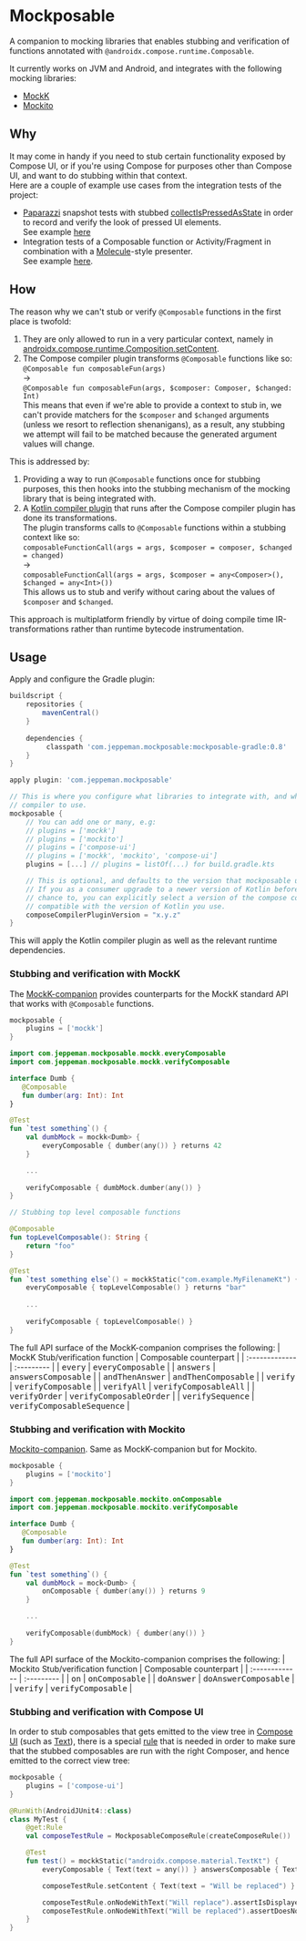# Mockposable
A companion to mocking libraries that enables stubbing and verification of functions annotated with `@androidx.compose.runtime.Composable`.

It currently works on JVM and Android, and integrates with the following mocking libraries:
* [MockK](https://github.com/mockk/mockk)
* [Mockito](https://github.com/mockito/mockito)

## Why
It may come in handy if you need to stub certain functionality exposed by Compose UI, 
or if you're using Compose for purposes other than Compose UI, and want to do stubbing within that context.<br/>
Here are a couple of example use cases from the integration tests of the project:
* [Paparazzi](https://github.com/cashapp/paparazzi) snapshot tests with stubbed [collectIsPressedAsState](https://developer.android.com/reference/kotlin/androidx/compose/foundation/interaction/package-summary#(androidx.compose.foundation.interaction.InteractionSource).collectIsPressedAsState()) in order to record and verify the look of pressed UI elements. <br/> See example [here](integration-tests/android/src/test/kotlin/com/jeppeman/mockposable/integrationtests/android/SnapshotTest.kt)
* Integration tests of a Composable function or Activity/Fragment in combination with a [Molecule](https://github.com/cashapp/molecule)-style presenter. <br/> See example [here](integration-tests/android/src/test/kotlin/com/jeppeman/mockposable/integrationtests/android/MoleculeStylePresenterTest.kt).

## How
The reason why we can't stub or verify `@Composable` functions in the first place is twofold: 

1) They are only allowed to run in a very particular context, namely in [androidx.compose.runtime.Composition.setContent](https://developer.android.com/reference/kotlin/androidx/compose/runtime/Composition#setContent(kotlin.Function0)).
2) The Compose compiler plugin transforms `@Composable` functions like so: <br/> `@Composable fun composableFun(args)` <br/> -> <br/> `@Composable fun composableFun(args, $composer: Composer, $changed: Int)` <br/> This means that even if we're able to provide a context to stub in, we can't provide matchers for the `$composer` and `$changed` arguments (unless we resort to reflection shenanigans), as a result, any stubbing we attempt will fail to be matched because the generated argument values will change.

This is addressed by:
1) Providing a way to run `@Composable` functions once for stubbing purposes, this then hooks into the stubbing mechanism of the mocking library that is being integrated with. 
2) A [Kotlin compiler plugin](mockposable/mockposable-compiler) that runs after the Compose compiler plugin has done its transformations. <br/> The plugin transforms calls to `@Composable` functions within a stubbing context like so: <br/> `composableFunctionCall(args = args, $composer = composer, $changed = changed)` <br/> -> <br/> `composableFunctionCall(args = args, $composer = any<Composer>(), $changed = any<Int>())` <br/> This allows us to stub and verify without caring about the values of `$composer` and `$changed`.

This approach is multiplatform friendly by virtue of doing compile time IR-transformations rather than runtime bytecode instrumentation.

## Usage
Apply and configure the Gradle plugin:
```groovy
buildscript {
    repositories {
        mavenCentral()
    }
    
    dependencies {
         classpath 'com.jeppeman.mockposable:mockposable-gradle:0.8'
    }
}

apply plugin: 'com.jeppeman.mockposable'

// This is where you configure what libraries to integrate with, and what version of the compose 
// compiler to use.
mockposable {
    // You can add one or many, e.g:
    // plugins = ['mockk']
    // plugins = ['mockito']
    // plugins = ['compose-ui']
    // plugins = ['mockk', 'mockito', 'compose-ui']
    plugins = [...] // plugins = listOf(...) for build.gradle.kts

    // This is optional, and defaults to the version that mockposable uses internally.
    // If you as a consumer upgrade to a newer version of Kotlin before this plugin has had a 
    // chance to, you can explicitly select a version of the compose compiler plugin that is
    // compatible with the version of Kotlin you use.
    composeCompilerPluginVersion = "x.y.z"
}
```
This will apply the Kotlin compiler plugin as well as the relevant runtime dependencies.

### Stubbing and verification with MockK

The [MockK-companion](mockposable/mockposable-runtime/mockposable-runtime-mockk) provides counterparts for the MockK standard API that works with `@Composable` functions.


```groovy
mockposable {
    plugins = ['mockk']
}
```

```kotlin
import com.jeppeman.mockposable.mockk.everyComposable
import com.jeppeman.mockposable.mockk.verifyComposable

interface Dumb {
   @Composable 
   fun dumber(arg: Int): Int
}

@Test
fun `test something`() {
    val dumbMock = mockk<Dumb> {
        everyComposable { dumber(any()) } returns 42
    }

    ...
    
    verifyComposable { dumbMock.dumber(any()) }
}

// Stubbing top level composable functions

@Composable
fun topLevelComposable(): String {
    return "foo"
}

@Test
fun `test something else`() = mockkStatic("com.example.MyFilenameKt") { // The FQ name of the container class Kotlin creates for the top level function
    everyComposable { topLevelComposable() } returns "bar"
    
    ...
    
    verifyComposable { topLevelComposable() }
}

```
The full API surface of the MockK-companion comprises the following: 
| MockK Stub/verification function | Composable counterpart | 
| :------------- | :--------- | 
| <kbd>every</kbd> | <kbd>everyComposable</kbd> |
| <kbd>answers</kbd> | <kbd>answersComposable</kbd> |
| <kbd>andThenAnswer</kbd> | <kbd>andThenComposable</kbd> |
| <kbd>verify</kbd> | <kbd>verifyComposable</kbd> |
| <kbd>verifyAll</kbd> | <kbd>verifyComposableAll</kbd> |
| <kbd>verifyOrder</kbd> | <kbd>verifyComposableOrder</kbd> | 
| <kbd>verifySequence</kbd> | <kbd>verifyComposableSequence</kbd> |

### Stubbing and verification with Mockito
[Mockito-companion](mockposable/mockposable-runtime/mockposable-runtime-mockito). Same as MockK-companion but for Mockito.

```groovy
mockposable {
    plugins = ['mockito']
}
```

```kotlin
import com.jeppeman.mockposable.mockito.onComposable
import com.jeppeman.mockposable.mockito.verifyComposable

interface Dumb {
   @Composable 
   fun dumber(arg: Int): Int
}

@Test
fun `test something`() {
    val dumbMock = mock<Dumb> {
        onComposable { dumber(any()) } returns 9
    }

    ...
    
    verifyComposable(dumbMock) { dumber(any()) }
}

```
The full API surface of the Mockito-companion comprises the following: 
| Mockito Stub/verification function | Composable counterpart | 
| :------------- | :--------- | 
| <kbd>on</kbd> | <kbd>onComposable</kbd> | 
| <kbd>doAnswer</kbd> | <kbd>doAnswerComposable</kbd> |
| <kbd>verify</kbd> | <kbd>verifyComposable</kbd> |

### Stubbing and verification with Compose UI

In order to stub composables that gets emitted to the view tree in [Compose UI](https://developer.android.com/jetpack/compose) (such as [Text](https://developer.android.com/reference/kotlin/androidx/compose/material/package-summary#Text(androidx.compose.ui.text.AnnotatedString,androidx.compose.ui.Modifier,androidx.compose.ui.graphics.Color,androidx.compose.ui.unit.TextUnit,androidx.compose.ui.text.font.FontStyle,androidx.compose.ui.text.font.FontWeight,androidx.compose.ui.text.font.FontFamily,androidx.compose.ui.unit.TextUnit,androidx.compose.ui.text.style.TextDecoration,androidx.compose.ui.text.style.TextAlign,androidx.compose.ui.unit.TextUnit,androidx.compose.ui.text.style.TextOverflow,kotlin.Boolean,kotlin.Int,kotlin.Int,kotlin.collections.Map,kotlin.Function1,androidx.compose.ui.text.TextStyle))), there is a special [rule](https://github.com/jeppeman/mockposable/blob/main/mockposable/mockposable-runtime/mockposable-runtime-composeui/src/main/kotlin/com/jeppeman/mockposable/composeui/MockposableComposeRule.kt) that is needed in order to make sure that the stubbed composables are run with the right Composer, and hence emitted to the correct view tree: 

```groovy
mockposable {
    plugins = ['compose-ui']
}
```

```kotlin
@RunWith(AndroidJUnit4::class)
class MyTest {
    @get:Rule
    val composeTestRule = MockposableComposeRule(createComposeRule())

    @Test
    fun test() = mockkStatic("androidx.compose.material.TextKt") {
        everyComposable { Text(text = any()) } answersComposable { Text(text = "Will replace") }

        composeTestRule.setContent { Text(text = "Will be replaced") }

        composeTestRule.onNodeWithText("Will replace").assertIsDisplayed()
        composeTestRule.onNodeWithText("Will be replaced").assertDoesNotExist()
    }
}
```
